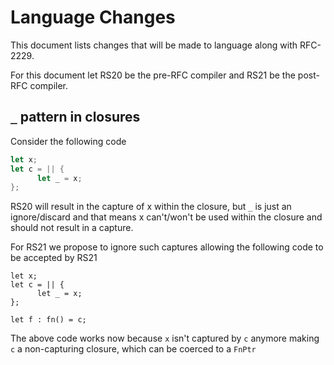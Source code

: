 # Language Changes

This document lists changes that will be made to language along with RFC-2229.

For this document let RS20 be the pre-RFC compiler and RS21 be the post-RFC compiler.

## `_` pattern in closures

Consider the following code 
```rust 
let x;
let c = || {
      let _ = x;
}; 
```

RS20 will result in the capture of x within the closure, but `_` is just an ignore/discard and that means x can't/won't be used within the closure and should not result in a capture.

For RS21 we propose to ignore such captures allowing the following code to be accepted by RS21
```
let x;
let c = || {
      let _ = x;
};

let f : fn() = c; 
```

The above code works now because `x` isn't captured by `c` anymore making `c` a non-capturing closure, which can be coerced to a `FnPtr`
